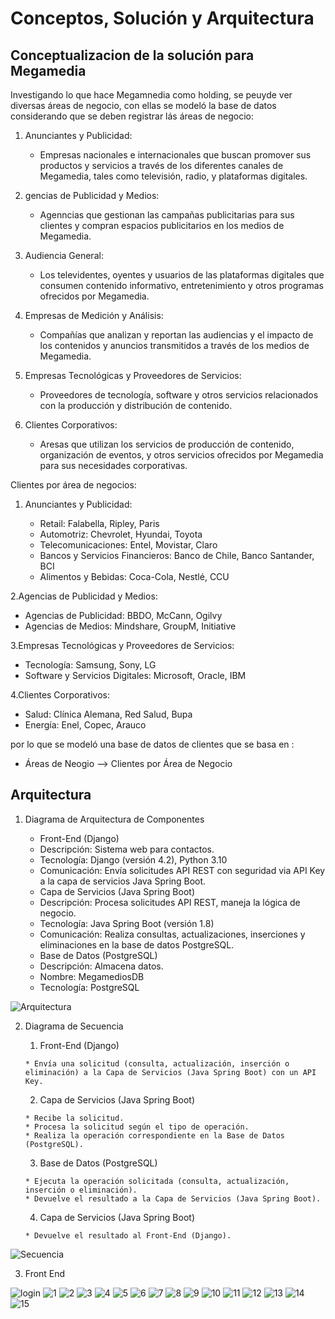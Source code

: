 # Conceptos, Solución y Arquitectura

## Conceptualizacion de la solución para Megamedia

Investigando lo que hace Megamnedia como holding, se peuyde ver diversas áreas de negocio, con ellas se modeló la base de datos 
considerando que se deben registrar lás áreas de negocio: 

1. Anunciantes y Publicidad:

   * Empresas nacionales e internacionales que buscan promover sus productos y servicios a través de los diferentes canales de Megamedia, tales como televisión, radio, y plataformas digitales.
2. gencias de Publicidad y Medios:

   * Agenncias que gestionan las campañas publicitarias para sus clientes y compran espacios publicitarios en los medios de Megamedia.
3. Audiencia General:

   * Los televidentes, oyentes y usuarios de las plataformas digitales que consumen contenido informativo, entretenimiento y otros programas ofrecidos por Megamedia.
4. Empresas de Medición y Análisis:

   * Compañías que analizan y reportan las audiencias y el impacto de los contenidos y anuncios transmitidos a través de los medios de Megamedia.
5. Empresas Tecnológicas y Proveedores de Servicios:

   * Proveedores de tecnología, software y otros servicios relacionados con la producción y distribución de contenido.
6. Clientes Corporativos:

   * Aresas que utilizan los servicios de producción de contenido, organización de eventos, y otros servicios ofrecidos por Megamedia para sus necesidades corporativas.

Clientes por área de negocios:

1. Anunciantes y Publicidad:

   * Retail: Falabella, Ripley, Paris
   * Automotriz: Chevrolet, Hyundai, Toyota
   * Telecomunicaciones: Entel, Movistar, Claro
   * Bancos y Servicios Financieros: Banco de Chile, Banco Santander, BCI
   * Alimentos y Bebidas: Coca-Cola, Nestlé, CCU

2.Agencias de Publicidad y Medios:

   * Agencias de Publicidad: BBDO, McCann, Ogilvy
   * Agencias de Medios: Mindshare, GroupM, Initiative

3.Empresas Tecnológicas y Proveedores de Servicios:

  * Tecnología: Samsung, Sony, LG
  * Software y Servicios Digitales: Microsoft, Oracle, IBM

4.Clientes Corporativos:

  * Salud: Clínica Alemana, Red Salud, Bupa
  * Energía: Enel, Copec, Arauco

  por lo que se modeló una base de datos de clientes que se basa en :

  * Áreas de Neogio —> Clientes por Área de Negocio

## Arquitectura

1. Diagrama de Arquitectura de Componentes

   * Front-End (Django)
   * Descripción: Sistema web para contactos.
   * Tecnología: Django (versión 4.2), Python 3.10
   * Comunicación: Envía solicitudes API REST con seguridad via API Key a la capa de servicios Java Spring Boot.
   * Capa de Servicios (Java Spring Boot)
   * Descripción: Procesa solicitudes API REST, maneja la lógica de negocio.
   * Tecnología: Java Spring Boot (versión 1.8)
   * Comunicación: Realiza consultas, actualizaciones, inserciones y eliminaciones en la base de datos PostgreSQL.
   * Base de Datos (PostgreSQL)
   * Descripción: Almacena datos.
   * Nombre: MegamediosDB
   * Tecnología: PostgreSQL


![Arquitectura](https://github.com/odonata/MegamediaContactos/blob/main/Artefactos/imagenes/MegamediaContactos_ArquitecturaComponentes.png)


2. Diagrama de Secuencia

	1.	Front-End (Django)
   
       * Envía una solicitud (consulta, actualización, inserción o eliminación) a la Capa de Servicios (Java Spring Boot) con un API Key.
   
	2.	Capa de Servicios (Java Spring Boot)
   
       * Recibe la solicitud.
       * Procesa la solicitud según el tipo de operación.
       * Realiza la operación correspondiente en la Base de Datos (PostgreSQL).
   
	3.	Base de Datos (PostgreSQL)
   
       * Ejecuta la operación solicitada (consulta, actualización, inserción o eliminación).
       * Devuelve el resultado a la Capa de Servicios (Java Spring Boot).

	4.	Capa de Servicios (Java Spring Boot)
   
       * Devuelve el resultado al Front-End (Django).

![Secuencia](https://github.com/odonata/MegamediaContactos/blob/main/Artefactos/imagenes/Megamedia_Scuencia.png)

3. Front End

![login](https://github.com/odonata/MegamediaContactos/blob/main/Artefactos/imagenes/InicioApp.png)
![1](https://github.com/odonata/MegamediaContactos/blob/main/Artefactos/imagenes/Frontend/1.png)
![2](https://github.com/odonata/MegamediaContactos/blob/main/Artefactos/imagenes/Frontend/2.png)
![3](https://github.com/odonata/MegamediaContactos/blob/main/Artefactos/imagenes/Frontend/3.png)
![4](https://github.com/odonata/MegamediaContactos/blob/main/Artefactos/imagenes/Frontend/4.png)
![5](https://github.com/odonata/MegamediaContactos/blob/main/Artefactos/imagenes/Frontend/5.png)
![6](https://github.com/odonata/MegamediaContactos/blob/main/Artefactos/imagenes/Frontend/6.png)
![7](https://github.com/odonata/MegamediaContactos/blob/main/Artefactos/imagenes/Frontend/7.png)
![8](https://github.com/odonata/MegamediaContactos/blob/main/Artefactos/imagenes/Frontend/8.png)
![9](https://github.com/odonata/MegamediaContactos/blob/main/Artefactos/imagenes/Frontend/9.png)
![10](https://github.com/odonata/MegamediaContactos/blob/main/Artefactos/imagenes/Frontend/10.png)
![11](https://github.com/odonata/MegamediaContactos/blob/main/Artefactos/imagenes/Frontend/11.png)
![12](https://github.com/odonata/MegamediaContactos/blob/main/Artefactos/imagenes/Frontend/12.png)
![13](https://github.com/odonata/MegamediaContactos/blob/main/Artefactos/imagenes/Frontend/13.png)
![14](https://github.com/odonata/MegamediaContactos/blob/main/Artefactos/imagenes/Frontend/14.png)
![15](https://github.com/odonata/MegamediaContactos/blob/main/Artefactos/imagenes/Frontend/15.png)
